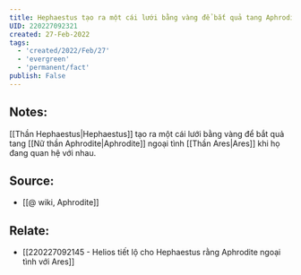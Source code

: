 ```yaml
---
title: Hephaestus tạo ra một cái lưới bằng vàng để bắt quả tang Aphrodite ngoại tình Ares
UID: 220227092321
created: 27-Feb-2022
tags:
  - 'created/2022/Feb/27'
  - 'evergreen'
  - 'permanent/fact'
publish: False
---
```

## Notes:
[[Thần Hephaestus|Hephaestus]] tạo ra một cái lưới bằng vàng để bắt quả tang [[Nữ thần Aphrodite|Aphrodite]] ngoại tình [[Thần Ares|Ares]] khi họ đang quan hệ với nhau.

## Source:
- [[@ wiki, Aphrodite]]

## Relate:
- [[220227092145 - Helios tiết lộ cho Hephaestus rằng Aphrodite ngoại tình với Ares]]